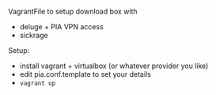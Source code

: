 VagrantFile to setup download box with 

* deluge + PIA VPN access
* sickrage

Setup:
* install vagrant + virtualbox (or whatever provider you like)
* edit pia.conf.template to set your details
* `vagrant up`
